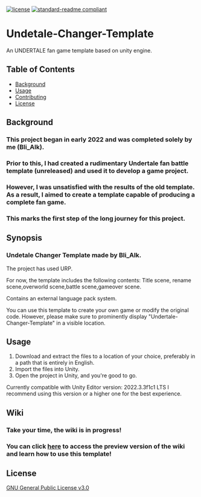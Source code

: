 [![license](https://img.shields.io/github/Bli-AIk/Undertale-Changer-Template)](LICENSE)
[![standard-readme compliant](https://img.shields.io/badge/readme%20style-standard-brightgreen.svg?style=flat-square)](https://github.com/RichardLitt/standard-readme)
# Undetale-Changer-Template
An UNDERTALE fan game template based on unity engine.

## Table of Contents

- [Background](#background)
- [Usage](#usage)
- [Contributing](#contributing)
- [License](#license)


## Background

### This project began in early 2022 and was completed solely by me (Bli_AIk).
### Prior to this, I had created a rudimentary Undertale fan battle template (unreleased) and used it to develop a game project.
### However, I was unsatisfied with the results of the old template. As a result, I aimed to create a template capable of producing a complete fan game.
### This marks the first step of the long journey for this project.

##

## Synopsis
### Undetale Changer Template made by Bli_AIk.

The project has used URP.

For now, the template includes the following contents:
Title scene, rename scene,overworld scene,battle scene,gameover scene.

Contains an external language pack system.

You can use this template to create your own game or modify the original code. 
However, please make sure to prominently display "Undertale-Changer-Template" in a visible location.


## Usage

1. Download and extract the files to a location of your choice, preferably in a path that is entirely in English.
2. Import the files into Unity.
3. Open the project in Unity, and you're good to go.

Currently compatible with Unity Editor version: 2022.3.3f1c1 LTS
I recommend using this version or a higher one for the best experience.


## Wiki

### Take your time, the wiki is in progress! 
### You can click [here](https://youtu.be/dQw4w9WgXcQ) to access the preview version of the wiki and learn how to use this template!


## License

[GNU General Public License v3.0](../LICENSE)


